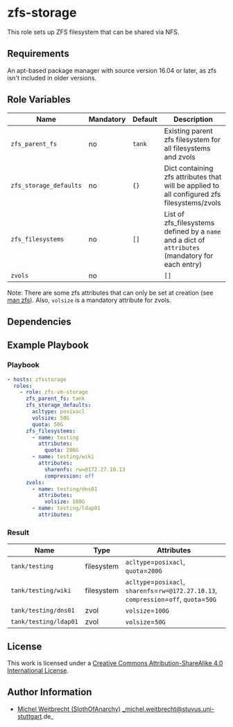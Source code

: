# zfs-storage

This role sets up ZFS filesystem that can be shared via NFS.

## Requirements

An apt-based package manager with source version 16.04 or later, as zfs isn't included in older versions.

## Role Variables

| Name                  | Mandatory | Default | Description                                                                                 |
|-----------------------|---|--|----------------------------------------------------------------------------------------|
| `zfs_parent_fs`    | no | `tank` | Existing parent zfs filesystem for all filesystems and zvols             |
| `zfs_storage_defaults`| no | `{}` | Dict containing zfs attributes that will be applied to all configured zfs filesystems/zvols |
| `zfs_filesystems`   | no | `[]` | List of zfs_filesystems defined by a `name` and a dict of `attributes` (mandatory for each entry)         |
| `zvols`               | no | | `[]` | List of zvols defined by a `name` and a dict of `attributes` (mandatory for each entry)               |

Note: There are some zfs attributes that can only be set at creation (see [man zfs](https://linux.die.net/man/8/zfs)).
Also, `volsize` is a mandatory attribute for zvols.

## Dependencies

## Example Playbook

### Playbook

```yml
- hosts: zfsstorage
  roles:
    - role: zfs-vm-storage
      zfs_parent_fs: tank
      zfs_storage_defaults:
        acltype: posixacl
        volsize: 50G
        quota: 50G
      zfs_filesystems:
        - name: testing
          attributes:
            quota: 200G
        - name: testing/wiki
          attributes:
            sharenfs: rw=@172.27.10.13
            compression: off
      zvols:
        - name: testing/dns01
          attributes:
            volsize: 100G
        - name: testing/ldap01
          attributes:
```

### Result

| Name                  | Type      | Attributes                                                                              |
|-----------------------|-----------|-----------------------------------------------------------------------------------------|
| `tank/testing`        | filesystem| `acltype`=`posixacl`, `quota`=`200G`                                                    |
| `tank/testing/wiki`   | filesystem| `acltype`=`posixacl`, `sharenfs`=`rw=@172.27.10.13`, `compression`=`off`, `quota`=`50G` |
| `tank/testing/dns01`  | zvol      | `volsize`=`100G`                                                                        |
| `tank/testing/ldap01` | zvol      | `volsize`=`50G`                                                                         |

## License

This work is licensed under a [Creative Commons Attribution-ShareAlike 4.0 International License](http://creativecommons.org/licenses/by-sa/4.0/).

## Author Information

 * [Michel Weitbrecht (SlothOfAnarchy)](https://github.com/SlothOfAnarchy) _michel.weitbrecht@stuvus.uni-stuttgart.de_
